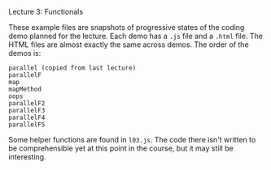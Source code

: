 Lecture 3: Functionals

These example files are snapshots of progressive states of the coding demo planned for the lecture.
Each demo has a `.js` file and a `.html` file.  The HTML files are almost exactly the same across demos.
The order of the demos is:

    parallel (copied from last lecture)
    parallelF
    map
    mapMethod
    oops
    parallelF2
    parallelF3
    parallelF4
    parallelF5

Some helper functions are found in `l03.js`.  The code there isn't written to be comprehensible yet at this point in the course, but it may still be interesting.
